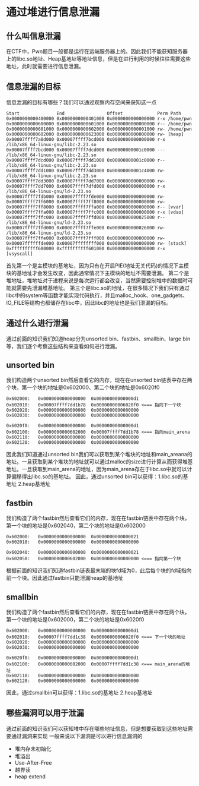 ﻿# 通过堆进行信息泄漏

## 什么叫信息泄漏
在CTF中，Pwn题目一般都是运行在远端服务器上的。因此我们不能获知服务器上的libc.so地址、Heap基地址等地址信息，但是在进行利用的时候往往需要这些地址，此时就需要进行信息泄漏。

## 信息泄漏的目标
信息泄漏的目标有哪些？我们可以通过观察内存空间来获知这一点

```
Start              End                Offset             Perm Path
0x0000000000400000 0x0000000000401000 0x0000000000000000 r-x /home/pwn
0x0000000000600000 0x0000000000601000 0x0000000000000000 r-- /home/pwn
0x0000000000601000 0x0000000000602000 0x0000000000001000 rw- /home/pwn
0x0000000000602000 0x0000000000623000 0x0000000000000000 rw- [heap]
0x00007ffff7a0d000 0x00007ffff7bcd000 0x0000000000000000 r-x /lib/x86_64-linux-gnu/libc-2.23.so
0x00007ffff7bcd000 0x00007ffff7dcd000 0x00000000001c0000 --- /lib/x86_64-linux-gnu/libc-2.23.so
0x00007ffff7dcd000 0x00007ffff7dd1000 0x00000000001c0000 r-- /lib/x86_64-linux-gnu/libc-2.23.so
0x00007ffff7dd1000 0x00007ffff7dd3000 0x00000000001c4000 rw- /lib/x86_64-linux-gnu/libc-2.23.so
0x00007ffff7dd3000 0x00007ffff7dd7000 0x0000000000000000 rw- 
0x00007ffff7dd7000 0x00007ffff7dfd000 0x0000000000000000 r-x /lib/x86_64-linux-gnu/ld-2.23.so
0x00007ffff7fdb000 0x00007ffff7fde000 0x0000000000000000 rw- 
0x00007ffff7ff6000 0x00007ffff7ff8000 0x0000000000000000 rw- 
0x00007ffff7ff8000 0x00007ffff7ffa000 0x0000000000000000 r-- [vvar]
0x00007ffff7ffa000 0x00007ffff7ffc000 0x0000000000000000 r-x [vdso]
0x00007ffff7ffc000 0x00007ffff7ffd000 0x0000000000025000 r-- /lib/x86_64-linux-gnu/ld-2.23.so
0x00007ffff7ffd000 0x00007ffff7ffe000 0x0000000000026000 rw- /lib/x86_64-linux-gnu/ld-2.23.so
0x00007ffff7ffe000 0x00007ffff7fff000 0x0000000000000000 rw- 
0x00007ffffffde000 0x00007ffffffff000 0x0000000000000000 rw- [stack]
0xffffffffff600000 0xffffffffff601000 0x0000000000000000 r-x [vsyscall]
```
首先第一个是主模块的基地址，因为只有在开启PIE(地址无关代码)的情况下主模块的基地址才会发生改变，因此通常情况下主模块的地址不需要泄漏。
第二个是堆地址，堆地址对于进程来说是每次运行都会改变，当然需要控制堆中的数据时可能就需要先泄漏堆基地址。
第三个是libc.so的地址，在很多情况下我们只有通过libc中的system等函数才能实现代码执行，并且malloc_hook、one_gadgets、IO_FILE等结构也都储存在libc中，因此libc的地址也是我们泄漏的目标。

## 通过什么进行泄漏
通过前面的知识我们知道heap分为unsorted bin、fastbin、smallbin、large bin等，我们逐个考察这些结构来查看如何进行泄漏。

## unsorted bin
我们构造两个unsorted bin然后查看它的内存，现在在unsorted bin链表中存在两个块，第一个块的地址是0x602000、第二个块的地址是0x6020f0

```
0x602000:	0x0000000000000000	0x00000000000000d1
0x602010:	0x00007ffff7dd1b78	0x00000000006020f0 <=== 指向下一个块
0x602020:	0x0000000000000000	0x0000000000000000
0x602030:	0x0000000000000000	0x0000000000000000
```

```
0x6020f0:	0x0000000000000000	0x00000000000000d1
0x602100:	0x0000000000602000	0x00007ffff7dd1b78 <=== 指向main_arena
0x602110:	0x0000000000000000	0x0000000000000000
0x602120:	0x0000000000000000	0x0000000000000000
```
因此我们知道通过unsorted bin我们可以获取到某个堆块的地址和main_areana的地址。一旦获取到某个堆块的地址就可以通过malloc的size进行计算从而获得堆基地址。一旦获取到main_arena的地址，因为main_arena存在于libc.so中就可以计算偏移得出libc.so的基地址。
因此，通过unsorted bin可以获得：1.libc.so的基地址 2.heap基地址

## fastbin
我们构造了两个fastbin然后查看它们的内存，现在在fastbin链表中存在两个块，第一个块的地址是0x602040，第二个块的地址是0x602000

```
0x602000:	0x0000000000000000	0x0000000000000021
0x602010:	0x0000000000000000	0x0000000000000000
```

```
0x602040:	0x0000000000000000	0x0000000000000021
0x602050:	0x0000000000602000 	0x0000000000000000 <=== 指向第一个块
```
根据前面的知识我们知道fastbin链表最末端的块fd域为0，此后每个块的fd域指向前一个块。因此通过fastbin只能泄漏heap的基地址

## smallbin
我们构造了两个fastbin然后查看它们的内存，现在在fastbin链表中存在两个块，第一个块的地址是0x602000，第二个块的地址是0x6020f0
```
0x602000:	0x0000000000000000	0x00000000000000d1
0x602010:	0x00007ffff7dd1c38	0x00000000006020f0 <=== 下一个块的地址
0x602020:	0x0000000000000000	0x0000000000000000
0x602030:	0x0000000000000000	0x0000000000000000
```

```
0x6020f0:	0x0000000000000000	0x00000000000000d1
0x602100:	0x0000000000602000	0x00007ffff7dd1c38 <=== main_arena的地址
0x602110:	0x0000000000000000	0x0000000000000000
0x602120:	0x0000000000000000	0x0000000000000000
```
因此，通过smallbin可以获得：1.libc.so的基地址 2.heap基地址

## 哪些漏洞可以用于泄漏
通过前面的知识我们可以获知堆中存在哪些地址信息，但是想要获取到这些地址需要通过漏洞来实现
一般来说以下漏洞是可以进行信息漏洞的

* 堆内存未初始化
* 堆溢出
* Use-After-Free
* 越界读
* heap extend 